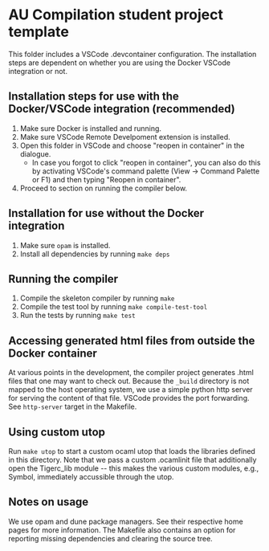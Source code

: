# AU Compilation student project template

This folder includes a VSCode .devcontainer configuration. The installation
steps are dependent on whether you are using the Docker VSCode integration
or not. 


## Installation steps for use with the Docker/VSCode integration (recommended)

1. Make sure Docker is installed and running.
2. Make sure VSCode Remote Develpoment extension is installed.
3. Open this folder in VSCode and choose "reopen in container" in the dialogue.
   - In case you forgot to click "reopen in container", you can also do this by
     activating VSCode's command palette (View -> Command Palette or F1) and
     then typing "Reopen in container".
4. Proceed to section on running the compiler below.

## Installation for use without the Docker integration

1. Make sure `opam` is installed.
2. Install all dependencies by running `make deps`


## Running the compiler
1. Compile the skeleton compiler by running `make`
2. Compile the test tool by  running `make compile-test-tool`
3. Run the tests by running `make test`


## Accessing generated html files from outside the Docker container

At various points in the development, the compiler project generates .html files
that one may want to check out. Because the `_build` directory is not mapped to the 
host operating system, we use a simple python http server for serving the content
of that file. VSCode provides the port forwarding. See `http-server` target in 
the Makefile.

## Using custom utop

Run `make utop` to start a custom ocaml utop that loads the libraries defined
in this directory. Note that we pass a custom .ocamlinit file that additionally
open the Tigerc_lib module -- this makes the various custom modules, e.g.,
Symbol, immediately accussible through the utop.


## Notes on usage

We use opam and dune package managers. See their respective home pages for more
information. The Makefile also contains an option for reporting missing
dependencies and clearing the source tree.
